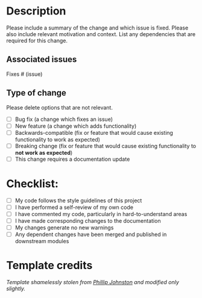 # Description

Please include a summary of the change and which issue is fixed. Please also include relevant motivation and context. List any dependencies that are required for this change.

## Associated issues

Fixes # (issue)

## Type of change

Please delete options that are not relevant.

- [ ] Bug fix (a change which fixes an issue)
- [ ] New feature (a change which adds functionality)
- [ ] Backwards-compatible (fix or feature that would cause existing functionality to work as expected)
- [ ] Breaking change (fix or feature that would cause existing functionality to **not work as expected**)
- [ ] This change requires a documentation update

# Checklist:

- [ ] My code follows the style guidelines of this project
- [ ] I have performed a self-review of my own code
- [ ] I have commented my code, particularly in hard-to-understand areas
- [ ] I have made corresponding changes to the documentation
- [ ] My changes generate no new warnings
- [ ] Any dependent changes have been merged and published in downstream modules

# Template credits

*Template shamelessly stolen from [Phillip Johnston](https://embeddedartistry.com/blog/2017/8/4/a-github-pull-request-template-for-your-projects) and modified only slightly.*
